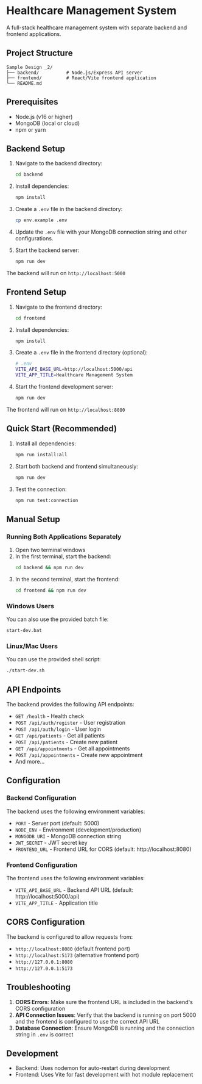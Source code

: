 # Healthcare Management System

A full-stack healthcare management system with separate backend and frontend applications.

## Project Structure

```
Sample Design _2/
├── backend/          # Node.js/Express API server
├── frontend/         # React/Vite frontend application
└── README.md
```

## Prerequisites

- Node.js (v16 or higher)
- MongoDB (local or cloud)
- npm or yarn

## Backend Setup

1. Navigate to the backend directory:
   ```bash
   cd backend
   ```

2. Install dependencies:
   ```bash
   npm install
   ```

3. Create a `.env` file in the backend directory:
   ```bash
   cp env.example .env
   ```

4. Update the `.env` file with your MongoDB connection string and other configurations.

5. Start the backend server:
   ```bash
   npm run dev
   ```

The backend will run on `http://localhost:5000`

## Frontend Setup

1. Navigate to the frontend directory:
   ```bash
   cd frontend
   ```

2. Install dependencies:
   ```bash
   npm install
   ```

3. Create a `.env` file in the frontend directory (optional):
   ```bash
   # .env
   VITE_API_BASE_URL=http://localhost:5000/api
   VITE_APP_TITLE=Healthcare Management System
   ```

4. Start the frontend development server:
   ```bash
   npm run dev
   ```

The frontend will run on `http://localhost:8080`

## Quick Start (Recommended)

1. Install all dependencies:
   ```bash
   npm run install:all
   ```

2. Start both backend and frontend simultaneously:
   ```bash
   npm run dev
   ```

3. Test the connection:
   ```bash
   npm run test:connection
   ```

## Manual Setup

### Running Both Applications Separately

1. Open two terminal windows
2. In the first terminal, start the backend:
   ```bash
   cd backend && npm run dev
   ```
3. In the second terminal, start the frontend:
   ```bash
   cd frontend && npm run dev
   ```

### Windows Users

You can also use the provided batch file:
```bash
start-dev.bat
```

### Linux/Mac Users

You can use the provided shell script:
```bash
./start-dev.sh
```

## API Endpoints

The backend provides the following API endpoints:

- `GET /health` - Health check
- `POST /api/auth/register` - User registration
- `POST /api/auth/login` - User login
- `GET /api/patients` - Get all patients
- `POST /api/patients` - Create new patient
- `GET /api/appointments` - Get all appointments
- `POST /api/appointments` - Create new appointment
- And more...

## Configuration

### Backend Configuration

The backend uses the following environment variables:

- `PORT` - Server port (default: 5000)
- `NODE_ENV` - Environment (development/production)
- `MONGODB_URI` - MongoDB connection string
- `JWT_SECRET` - JWT secret key
- `FRONTEND_URL` - Frontend URL for CORS (default: http://localhost:8080)

### Frontend Configuration

The frontend uses the following environment variables:

- `VITE_API_BASE_URL` - Backend API URL (default: http://localhost:5000/api)
- `VITE_APP_TITLE` - Application title

## CORS Configuration

The backend is configured to allow requests from:
- `http://localhost:8080` (default frontend port)
- `http://localhost:5173` (alternative frontend port)
- `http://127.0.0.1:8080`
- `http://127.0.0.1:5173`

## Troubleshooting

1. **CORS Errors**: Make sure the frontend URL is included in the backend's CORS configuration
2. **API Connection Issues**: Verify that the backend is running on port 5000 and the frontend is configured to use the correct API URL
3. **Database Connection**: Ensure MongoDB is running and the connection string in `.env` is correct

## Development

- Backend: Uses nodemon for auto-restart during development
- Frontend: Uses Vite for fast development with hot module replacement
